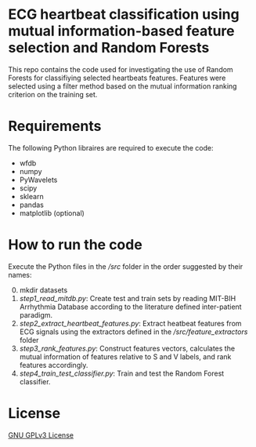 #  ECG heartbeat classification using mutual information-based feature selection and Random Forests
This repo contains the code used for investigating the use of Random Forests for classifiying selected heartbeats features.
Features were selected using a filter method based on the mutual information ranking criterion on the training set.

# Requirements
The following Python libraires are required to execute the code: 

* wfdb
* numpy
* PyWavelets
* scipy
* sklearn
* pandas
* matplotlib (optional)

# How to run the code
Execute the Python files in the _/src_ folder in the order suggested by their names:

0. mkdir datasets
1. _step1_read_mitdb.py_: Create test and train sets by reading MIT-BIH Arrhythmia Database according to the literature defined inter-patient paradigm.
2. _step2_extract_heartbeat_features.py_: Extract heatbeat features from ECG signals using the extractors defined in the _/src/feature_extractors_ folder
3. _step3_rank_features.py_: Construct features vectors, calculates the mutual information of features relative to S and V labels, and rank features accordingly.
4. _step4_train_test_classifier.py_: Train and test the Random Forest classifier.

# License
[GNU GPLv3 License](https://www.gnu.org/licenses/gpl-3.0.html)